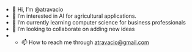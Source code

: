 - 👋 Hi, I’m @atravacio
- 👀 I’m interested in AI for agricultural applications.
- 🌱 I’m currently learning computer science for business professionals
-  💞️ I’m looking to collaborate on adding new ideas
-  - 📫 How to reach me through atravacio@gmail.com

